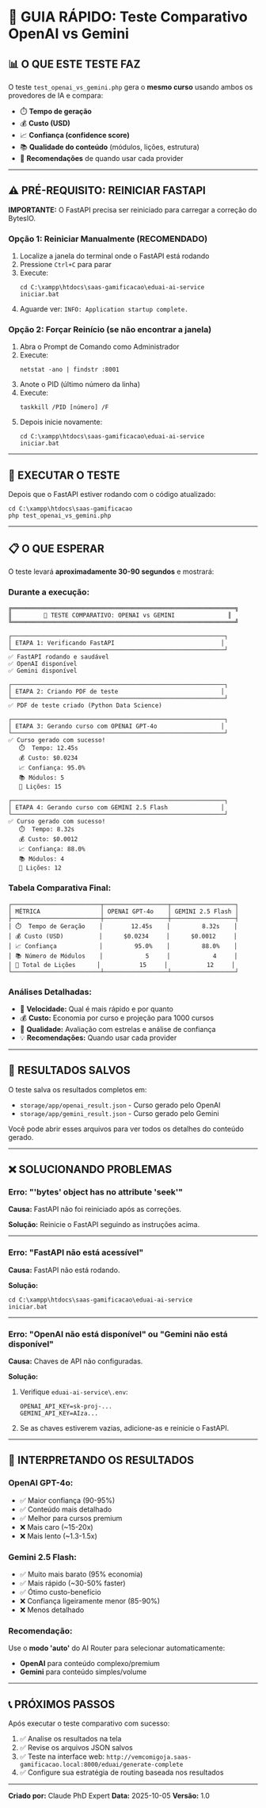 # 🔬 GUIA RÁPIDO: Teste Comparativo OpenAI vs Gemini

## 📊 O QUE ESTE TESTE FAZ

O teste `test_openai_vs_gemini.php` gera o **mesmo curso** usando ambos os provedores de IA e compara:

- ⏱️ **Tempo de geração**
- 💰 **Custo (USD)**
- 📈 **Confiança (confidence score)**
- 📚 **Qualidade do conteúdo** (módulos, lições, estrutura)
- 🎯 **Recomendações** de quando usar cada provider

---

## ⚠️ PRÉ-REQUISITO: REINICIAR FASTAPI

**IMPORTANTE:** O FastAPI precisa ser reiniciado para carregar a correção do BytesIO.

### **Opção 1: Reiniciar Manualmente** (RECOMENDADO)

1. Localize a janela do terminal onde o FastAPI está rodando
2. Pressione `Ctrl+C` para parar
3. Execute:
   ```batch
   cd C:\xampp\htdocs\saas-gamificacao\eduai-ai-service
   iniciar.bat
   ```
4. Aguarde ver: `INFO: Application startup complete.`

### **Opção 2: Forçar Reinício (se não encontrar a janela)**

1. Abra o Prompt de Comando como Administrador
2. Execute:
   ```batch
   netstat -ano | findstr :8001
   ```
3. Anote o PID (último número da linha)
4. Execute:
   ```batch
   taskkill /PID [número] /F
   ```
5. Depois inicie novamente:
   ```batch
   cd C:\xampp\htdocs\saas-gamificacao\eduai-ai-service
   iniciar.bat
   ```

---

## 🚀 EXECUTAR O TESTE

Depois que o FastAPI estiver rodando com o código atualizado:

```batch
cd C:\xampp\htdocs\saas-gamificacao
php test_openai_vs_gemini.php
```

---

## 📋 O QUE ESPERAR

O teste levará **aproximadamente 30-90 segundos** e mostrará:

### **Durante a execução:**
```
╔═══════════════════════════════════════════════════════════════╗
║         🔬 TESTE COMPARATIVO: OPENAI vs GEMINI               ║
╚═══════════════════════════════════════════════════════════════╝

┌────────────────────────────────────────────────────────────┐
│ ETAPA 1: Verificando FastAPI                              │
└────────────────────────────────────────────────────────────┘
✅ FastAPI rodando e saudável
✅ OpenAI disponível
✅ Gemini disponível

┌────────────────────────────────────────────────────────────┐
│ ETAPA 2: Criando PDF de teste                             │
└────────────────────────────────────────────────────────────┘
✅ PDF de teste criado (Python Data Science)

┌────────────────────────────────────────────────────────────┐
│ ETAPA 3: Gerando curso com OPENAI GPT-4o                  │
└────────────────────────────────────────────────────────────┘
✅ Curso gerado com sucesso!
   ⏱️  Tempo: 12.45s
   💰 Custo: $0.0234
   📈 Confiança: 95.0%
   📚 Módulos: 5
   📖 Lições: 15

┌────────────────────────────────────────────────────────────┐
│ ETAPA 4: Gerando curso com GEMINI 2.5 Flash               │
└────────────────────────────────────────────────────────────┘
✅ Curso gerado com sucesso!
   ⏱️  Tempo: 8.32s
   💰 Custo: $0.0012
   📈 Confiança: 88.0%
   📚 Módulos: 4
   📖 Lições: 12
```

### **Tabela Comparativa Final:**

```
┌─────────────────────────┬──────────────────┬──────────────────┐
│ MÉTRICA                 │ OPENAI GPT-4o    │ GEMINI 2.5 Flash │
├─────────────────────────┼──────────────────┼──────────────────┤
│ ⏱️  Tempo de Geração    │        12.45s    │         8.32s    │
│ 💰 Custo (USD)          │      $0.0234     │      $0.0012     │
│ 📈 Confiança            │         95.0%    │         88.0%    │
│ 📚 Número de Módulos    │            5     │            4     │
│ 📖 Total de Lições      │           15     │           12     │
└─────────────────────────┴──────────────────┴──────────────────┘
```

### **Análises Detalhadas:**

- 🏃 **Velocidade:** Qual é mais rápido e por quanto
- 💰 **Custo:** Economia por curso e projeção para 1000 cursos
- 🎯 **Qualidade:** Avaliação com estrelas e análise de confiança
- 💡 **Recomendações:** Quando usar cada provider

---

## 📁 RESULTADOS SALVOS

O teste salva os resultados completos em:

- `storage/app/openai_result.json` - Curso gerado pelo OpenAI
- `storage/app/gemini_result.json` - Curso gerado pelo Gemini

Você pode abrir esses arquivos para ver todos os detalhes do conteúdo gerado.

---

## ❌ SOLUCIONANDO PROBLEMAS

### **Erro: "'bytes' object has no attribute 'seek'"**

**Causa:** FastAPI não foi reiniciado após as correções.

**Solução:** Reinicie o FastAPI seguindo as instruções acima.

---

### **Erro: "FastAPI não está acessível"**

**Causa:** FastAPI não está rodando.

**Solução:**
```batch
cd C:\xampp\htdocs\saas-gamificacao\eduai-ai-service
iniciar.bat
```

---

### **Erro: "OpenAI não está disponível" ou "Gemini não está disponível"**

**Causa:** Chaves de API não configuradas.

**Solução:**

1. Verifique `eduai-ai-service\.env`:
   ```env
   OPENAI_API_KEY=sk-proj-...
   GEMINI_API_KEY=AIza...
   ```

2. Se as chaves estiverem vazias, adicione-as e reinicie o FastAPI.

---

## 🎯 INTERPRETANDO OS RESULTADOS

### **OpenAI GPT-4o:**
- ✅ Maior confiança (90-95%)
- ✅ Conteúdo mais detalhado
- ✅ Melhor para cursos premium
- ❌ Mais caro (~15-20x)
- ❌ Mais lento (~1.3-1.5x)

### **Gemini 2.5 Flash:**
- ✅ Muito mais barato (95% economia)
- ✅ Mais rápido (~30-50% faster)
- ✅ Ótimo custo-benefício
- ❌ Confiança ligeiramente menor (85-90%)
- ❌ Menos detalhado

### **Recomendação:**

Use o **modo 'auto'** do AI Router para selecionar automaticamente:
- **OpenAI** para conteúdo complexo/premium
- **Gemini** para conteúdo simples/volume

---

## 📞 PRÓXIMOS PASSOS

Após executar o teste comparativo com sucesso:

1. ✅ Analise os resultados na tela
2. ✅ Revise os arquivos JSON salvos
3. ✅ Teste na interface web: `http://vemcomigoja.saas-gamificacao.local:8000/eduai/generate-complete`
4. ✅ Configure sua estratégia de routing baseada nos resultados

---

**Criado por:** Claude PhD Expert
**Data:** 2025-10-05
**Versão:** 1.0
